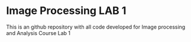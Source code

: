 # Image Processing LAB 1
This is an github repository with all code developed for Image processing and Analysis Course Lab 1
